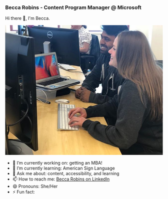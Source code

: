 ### Becca Robins - Content Program Manager @ Microsoft

Hi there 👋, I'm Becca.

![Becca and her colleague, Sumedh, at DataCamp.](becca_sumedh_instagram.png)

- 🔭 I’m currently working on: getting an MBA!
- 🌱 I’m currently learning: American Sign Language
- 💬 Ask me about: content, accessibility, and learning
- 📫 How to reach me: [Becca Robins on LinkedIn](https://www.linkedin.com/in/beccarobins/)
- 😄 Pronouns: She/Her
- ⚡ Fun fact: 

<!--
**beccarobins/beccarobins** is a ✨ _special_ ✨ repository because its `README.md` (this file) appears on your GitHub profile.

Here are some ideas to get you started:

- 🔭 I’m currently working on ...
- 🌱 I’m currently learning American Sign Language
- 👯 I’m looking to collaborate on ...
- 🤔 I’m looking for help with ...
- 💬 Ask me about ...
- 📫 How to reach me: ...
- 😄 Pronouns: ...
- ⚡ Fun fact: ...
-->

